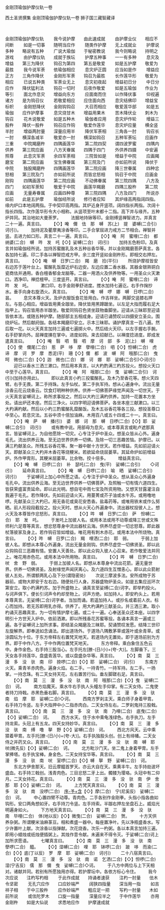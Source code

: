金刚顶瑜伽护摩仪轨一卷


西土圣贤撰集
金刚顶瑜伽护摩仪轨一卷
狮子国三藏智藏译


　　

金刚顶瑜伽护摩仪轨
　　我今说护摩　　由此速成就
　　由护摩业仪　　相应不间断
　　如是一切事　　随明当应作
　　随类作护摩　　无上成就业
　　护摩说多种　　略说有五种
　　广说大瑜伽　　于秘密教说
　　我今则略说　　持明之游戏
　　由护摩仪轨　　成就于族坛
　　护摩五种事　　一一有多种
　　息灾及增益　　第三为降伏
　　钩召为第四　　第五是敬爱
　　如是五护摩　　敬爱为最胜
　　我今说军荼　　依瑜伽相应
　　息灾炉正圆　　应当如是作
　　增益应正方　　三角作降伏
　　金刚形军荼　　钩召为最胜
　　长作莲华形　　敬爱为相应
　　已说五种类　　军荼业无上
　　息灾初夜起　　增益初日分
　　中日分应作　　降伏猛利法
　　钩召一切时　　后夜作敬爱
　　如是五瑜伽　　作业为等引
　　面北作息灾　　增益向东方
　　应面南而住　　以作降伏事
　　仰视遍诸方　　是为钩召仪
　　若敬爱相应　　应住面向西
　　息灾结佛印　　增益宝标帜
　　金刚怒降伏　　金刚钩钩召
　　大召而相应　　敬爱莲华部
　　如是五瑜伽　　应作护摩事
　　息灾烧甘木　　增益用果木
　　苦木降伏业　　刺木为钩召
　　花木说敬爱　　如是五种木
　　瑜伽者应用　　息灾炉作轮
　　增益三股杵　　降伏一股杵
　　钩召应作钩　　敬爱作莲华
　　息灾炉应量　　横全竖半肘
　　增益两肘量　　深量应用半
　　降伏军荼相　　三角各一肘
　　钩召长一肘　　横深各减半
　　敬爱亦一肘　　横深如钩召
　　五种军荼坛　　应画作三重
　　中院羯磨杵　　四隅画莲华
　　第二院四契　　谓四波罗蜜
　　四隅内供养　　第三院应画
　　八方天眷属　　四隅于四门
　　外供养四摄　　中安遍照尊
　　此息灾军荼　　余四军荼相
　　三院皆如是　　增益于中院
　　应画羯磨宝　　第二院应画
　　宝生佛眷属　　第三院及门
　　亦如前所说　　降伏于中院
　　独股羯磨杵　　四隅画莲华
　　第二院应画　　降三世眷属
　　四种忿怒相　　第三院及门
　　亦如前所说　　而皆忿怒相
　　钩召于中院　　应画金刚钩
　　四隅画莲华　　第二院应画
　　不动佛眷属　　第三院四隅
　　八方及四门　　如初军荼知
　　敬爱于中院　　画莲华羯磨
　　四隅三股杵　　第二院应画
　　无量寿眷属　　应画四种尊
　　第三院四隅　　八方及四门
　　所说亦如前　　此是五护摩
　　瑜伽经所说　　修行者应知
　　其炉缘高两指阔四指。缘内炉口本地阔两指。于中契印高两指。其炉近身开竖项。阔四指长两指。次阔十指长四指。次作莲华形令大小相称。从竖项至叶末都十二指。高下并与缘齐。五种炉并同。其治地如大曼荼罗。
　　法掘地持锹等印。金刚缚竖禅智进力。并真言二十一遍。真言曰。
　　【◇】唵　儞　佉　那　嚩　苏(上)　提　婆嚩(二合引)　诃(引)。
　　加持泥及瞿摩夷涂香等印。二手合掌屈进力戒方二节相合。禅智并竖。去进力如口形。真言二十一遍。真言曰。
　　【◇】唵　阿　蜜哩(二合)　都　纳婆(二合)　嚩　吽　发　吒【◇】娑嚩(二合)　诃(引)
　　加持五色粉印。及真言并如瑜伽经所说。加持苏蜜酪乳及木五种谷香华等。并以金刚羯磨菩萨真言。各各加持七遍。印二手各以禅智捻戒方甲。余三度开竖如金刚杵形。即相交右押左。真言曰。
　　【◇】唵　嚩　日罗(二合)　羯　磨　捡(平引)
　　所烧护摩枝皆安右边苏于莲叶台上。蜜酪乳饭糜近炉右边安。左边应置二香水器。其器金银熟铜白瓷商佉并通用。香白檀香郁金龙脑等。二器一用洒火及供养物等。一用圣众火天漱口。洒净印。禅捻檀甲。三度竖开。真言曰。
　　【◇】唵　阿　蜜哩(二合)　谛　吽　发　吒。
　　漱口印。右手金刚拳舒进度。搅水加持七遍讫。右手作掬抄水。垂手向身右旋洒火。真言曰。
　　【◇】唵　嚩　啰　娜　嚩　日啰(二合)　昙。
　　息灾本尊火天。及炉衣服饭食花皆用白。作吉祥坐。两脚交竖膝右押左。与慈心相应。增益皆用黄全跏坐。降伏皆用黑蹲踞坐。以左足大指而履右足大指甲上。钩召皆用赤半跏坐。敬爱同钩召色贤坐跂物垂脚坐。迎请从三昧耶至迎请皆依本法。或随五种护摩。随部部主五相成身。迎请已诵赞叹以四摄安立圣众。围绕炉坛。然后献阏伽。各结本羯磨印安立。示本三昧耶。诵护摩真言一百八遍。然后取一花。以火天真言加持三遍或七遍掷火中。然后结火天印。以左手握右手腕。右手舒掌向外。屈禅度撗在掌中。进度如钩。来去招献已。以禅度捻进度。即成发遣真言曰。
　　【◇】唵　翳　呬　翳　呬　摩　诃　部　多　泥(上)　嚩　哩【◇】使　儞尾(二合)　惹　萨　哆　摩　孽哩(二合)　呬【◇】怛嚩(二合)　虎　谛　摩　诃　罗　摩　悉泥(平)　珊【◇】儞　都　波　嚩　阿　哦那(二合)　曳　呵　微也(二合)【◇】迦　微也(二合)　娜　诃　娜　耶　娑嚩(二合引)◇诃(引)
　　迎已以香水三洒三漱口。然后用本真言。以大杓酌满三杓苏投火。想投火天口中至于心莲华。真言曰。
　　【◇】唵　阿　哦那(二合)　曳　娑嚩(二合引)　诃(引)(加持亦用此)。
　　即以此真言小杓三投蜜酪乳。及木乃至香花等。想火天四臂。右手无畏。第二手持珠。左手仙杖。第二手执军持。想从心遍身中。流出无量涂香云花云烧香云。饮食灯明种种供养。供养一切佛菩萨缘觉声闻及一切世天。于火天真言娑嚩诃上。称所求事投之。然后以大杓三满杓供养。加持一花置本方坐处。请出炉还本座。然后三净火。以四字明迎请佛菩萨。各坐本座三献漱口。以三大杓满杓献。然后以小杓三酌蜜酪乳糜酪饭。及木五谷香花等各三投。想投圣尊口中至心。若息灾法。五谷中须十倍加油麻。木用百八或五十四或二十一。真言曰。
　　【◇】唵　萨　嚩　播(引)　婆　娜　诃　那　嚩　日啰(二合)【◇】耶　娑嚩(二合引)　诃(引)
　　或有教中说。用部母为息灾。或本尊真言或毗卢遮那真言。皆娑嚩诃上。为自他愿除一切灾。心专注于炉中圣众。想圣众皆从心外。遍身毛孔。流出供养云海。至无边世界供养一切佛。及除一切三恶趣苦恼。护摩已。以满三杓献圣众。所残五谷香花等。聚一器中献十方世天。若作增益。先如前迎请火天。即献圣众三大杓并木香花等烧粳米。若欲延命烧屈蒌草。其延命炉如前增益炉。外作甲胄形。其粳米屈蒌草。比余物。挍十倍多。
　　增益真言曰。
　　【◇】唵　嚩　日啰(二合)　补　瑟吒(二合)　曳(平)　娑嚩(二合引)
　　◇诃(引)
　　延命真言曰。
　　【◇】唵　嚩　日啰(二合)　喻　晒　娑嚩(二合引)　诃(引)
　　于娑嚩诃上加心中所愿之语。心专注于炉中圣众。想从圣众心外遍身毛孔中。流出供养云海。至无边世界供养一切佛菩萨。及照触一切有情六道四生。皆获荣盛富贵延命。即以此光明。想自宅中雨七宝及所资用物。又想天甘露灌注自我遍于毛孔。若作降伏。先如前迎请火天。用蔓菁或芥子油或水牛苏。或用噜地啰。先献圣众三大杓已。用无香花或臭花安悉香。盐毒药等。或唯用铁末或作么努晒。前人形段段截投之。投火天时。想从火天心外遍身中。流出器杖投彼人上。想火天及本尊皆作忿怒形。真言曰。
　　【◇】吽　嚩　日罗(二合)　萨　怛嚩(二合)　耶　发　吒。
　　于发吒上加彼人名。或用本法或用不动尊或降三世或文殊师利六足尊等真言。想忿怒尊身中流出器杖云海。供养尽虚空一切忿怒尊。即此器杖落彼家及身上。若作钩召皆如增益。唯花用有刺木赤花。或用本法中所烧物。真言曰。
　　【◇】吽　嚩　日罗(二合)　羯　哩洒(二合)　耶　弱。
　　于弱上加彼人名。即想从本尊心外遍身。流出无量金刚钩。供养尽虚空一切佛贤圣。即以此众钩钩召三恶趣有情。安置人天善处。即以此众钩入彼人心召来。若作敬爱法并同上。唯花用赤色花。或用本法中所用物。真言曰。
　　【◇】吽　嚩　日罗(二合)　吠　舍　野　弱。
　　于弱上加彼人名。即想从本尊身中流出花箭。遍无量世界。供养一切佛贤圣。及射缘觉声闻厌离心。及六道四生互憎恚心。即以此众箭射彼人五处。所谓额两乳心及下分(谓隐密处)
　　次说三摩波多法。安所成物于苏器前。或物大即安于左右边。随便处行人身。苏器盛物炉圣众。如是五集应巡环次第安立。取小杓满杓苏。加于所盛物上。诵真言至娑缚(二合)诃字。即举杓投火。与诃声俱下。便长引诃声令杓却至物上。诃声方绝。如加持人。即安杓头上。若用本尊真言。无娑缚(二合)诃字者。当加而诵。若遥加持人。或抄名或着前人衣。标心而加持。若无苏即用乳亦得。供养了。用大杓满杓三献圣众。并三洒三漱。取小杓诵灭恶趣真言。为一切有情护摩七遍。或二十一遍。心奉送圣众还本座。以四字明引十方世天入炉中。依前洒漱。即以所残香花苏蜜等投。各诵本真言一遍或三遍。各于娑嚩诃上加所求事。即结圣众羯磨及三昧耶。契诵赞叹发愿。结降三世印左旋解界。即奉送如念诵法。即出道场外。于道场八隅敷茅草或莲叶或余青草。或涂圆坛为十位。于东方帝释左右置梵天地天。若道场内无置处。即于道场前别为方界。即于中作八方。于中作两位置梵天地天。
　　东方帝释。乘白象住五色云中。身作金色。右手持三股当心。左手托左[膫-(日/小)+(夸-大)]。左脚垂下。三天女各手持莲华。盘盛青莲华。或以盘盛杂华等。真言曰。
　　【◇】南　莫　三　漫　多　没　驮　南　印　捺啰(二合)【◇】耶　娑嚩(二合)　诃(引)
　　东南方火天。乘青羊赤肉色。遍身火焰。右二手。一持青竹。一持军持。左二手。一扬掌。一持念珠。有二天女持天花。左右置苦行仙。垂左脚蹉右足。真言曰。
　　【◇】南　莫　三　漫　多　没　驮　南　阿　哦那(二合)【◇】曳　娑嚩(二合)　诃。
　　南方焰魔天。乘水牛右手执人头幢左手仰掌。有二天女侍。二鬼使者持刀持戟。赤黑色垂右脚。真言曰。
　　【◇】南　莫　三　漫　多　没　驮　南　焰　摩　耶　娑嚩(二合)◇诃。
　　西南方罗刹主天。乘白师子身着甲胄。右手持刀令竖。左手大指押中小二指赤肉白。二天女侍左右。二罗刹鬼持三股戟。真言曰。
　　【◇】南　莫　三　漫　多　没　驮　南　乃哩(二合)　底曳(二合)【◇】娑嚩(二合)　诃。
　　西方水天。住于水中乘龟浅绿色。右手执刀。左手持龙索。头冠上有五龙。四天女持妙华。真言曰。
　　【◇】南　莫　三　漫　多　没　驮　南　缚　噜　拏　野【◇】娑嚩(二合)　诃。
　　西北方风天。云中乘獐着甲胄。左手托[膫-(日/小)+(夸-大)]。右手执独股头创。创上有绯幡。二天女侍之并药叉众。真言曰。
　　【◇】南　莫　三　漫　多　没　驮　南　嚩　耶　吠(微先反)【◇】娑嚩(二合)　诃。
　　北方毗沙门天。坐二鬼上身着甲胄。左手掌捧塔。右手执宝棒。身金色。二天女持宝华等。真言曰。
　　【◇】南　莫　三　漫　多　没　驮　南　吠　室啰(二合)【◇】嚩　拏　野　娑嚩(二合)　诃。
　　东北方伊舍那天。旧云摩醯首罗天。亦云大自在天。乘黄丰牛。左手持劫波坏盛血。右手持三戟创。浅青肉色。三目忿怒二牙上出。髑髅为璎珞。头冠中有二仰月。二天女持花。真言曰。
　　【◇】南　莫　三　漫　多　没　驮　南　伊　舍　那　耶【◇】娑嚩(二合)　诃。
　　上方梵天真言曰。
　　【◇】南　莫　三　漫　多　没　驮　南　没啰(二合)　[序-予+含](敢心反)【◇】摩(二合)　宁(尼奚反)　娑嚩(二合)　诃。
　　中心置四臂不动尊。青肉色。二手各别作金刚拳。头指小指各曲如钩形。安口两角想如牙。右手持刀令竖。左手持索。半跏右押左坐盘石上。威焰光明遍身如火。
　　下方地天真言曰。
　　【◇】南　莫　三　漫　多　没　驮　南　毕哩(二合)　体(地以反)【◇】微曳(二合)　娑嚩(二合)　贺。
　　十方天供养杂粥。所谓粳米油麻菉豆。相和煮盛一器中。每座置净叶。先以净瓶盛香水。写少许置叶上献。次涂香以指弹献。次花烧香。次乐一杓粥。各以本真言加持三遍。即用小蜡烛或纸烛便插粥上。其烛作意令献。未遍来不得令灭。于娑嚩(二合)诃上加所求愿语。
　　七曜真言曰。
　　【◇】南　莫　三　漫　多　没　驮　南　孽啰(二合)　醯。
　　【◇】湿嚩(二合)　哩　耶　钵啰(二合)　跛　哆　而渝(二合)【◇】底(丁以反)　罗　摩　耶　娑嚩(二合)　诃(引)
　　二十八宿真言曰。
　　【◇】南　莫　三　漫　多　没　驮　南　诺　乞洒(二合)【◇】怛啰(二合)　湿(宁吉反)　儒　那　儞　曳　娑嚩(二合)◇诃。
　　于八方中两位与上下天相对。诸献并同。若别有所愿独用亦得。若护摩坛中。各依方标心令住。
　　我今次应说　　注杓写杓相
　　于此作成就　　持诵者速获
　　注杓一肘量　　佉木令坚密
　　无孔穴应作　　口应妙端严
　　阔狭四指量　　深当用一指
　　如吉祥子相　　于中三股杵
　　应作妙端严　　粗应足一把
　　写杓一肘量　　木如前所说
　　或佉陀罗木　　口旋一指量
　　深量应半之　　于中作莲华
　　亦用金刚杵　　如是大仙说
　　求悉地应作　　护摩速成就

